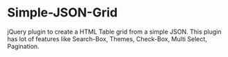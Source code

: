 Simple-JSON-Grid
================

jQuery plugin to create a HTML Table grid from a simple JSON. This plugin has lot of features like Search-Box, Themes, Check-Box, Multi Select, Pagination.
